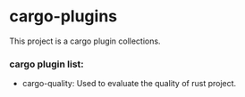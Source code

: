 # cargo-plugins

This project is a cargo plugin collections.

### cargo plugin list:

- cargo-quality: Used to evaluate the quality of rust project.
